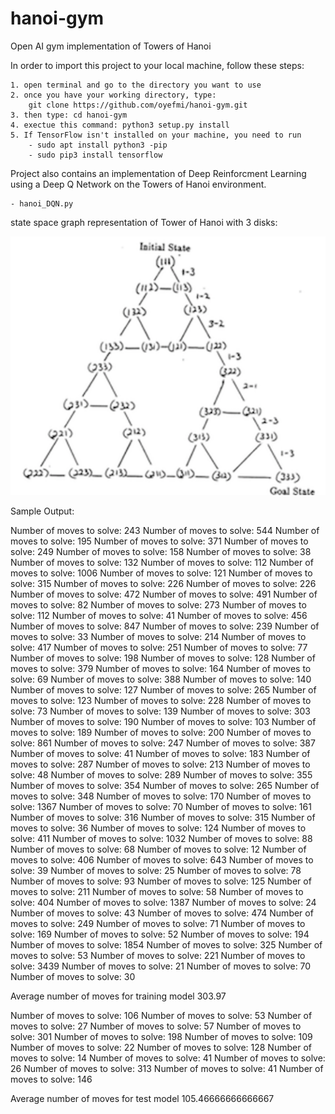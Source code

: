 # hanoi-gym
Open AI gym implementation of Towers of Hanoi

In order to import this project to your local machine, follow these steps:

	1. open terminal and go to the directory you want to use
	2. once you have your working directory, type: 
		git clone https://github.com/oyefmi/hanoi-gym.git
	3. then type: cd hanoi-gym
	4. exectue this command: python3 setup.py install
	5. If TensorFlow isn't installed on your machine, you need to run 
	    - sudo apt install python3 -pip
	    - sudo pip3 install tensorflow

Project also contains an implementation of Deep Reinforcment Learning using a Deep Q Network on the Towers of Hanoi environment.

	- hanoi_DQN.py

state space graph representation of Tower of Hanoi with 3 disks:

![alt text](https://github.com/oyefmi/hanoi-gym/blob/master/ToH_stategraph.png)

Sample Output:

Number of moves to solve: 243
Number of moves to solve: 544
Number of moves to solve: 195
Number of moves to solve: 371
Number of moves to solve: 249
Number of moves to solve: 158
Number of moves to solve: 38
Number of moves to solve: 132
Number of moves to solve: 112
Number of moves to solve: 1006
Number of moves to solve: 121
Number of moves to solve: 315
Number of moves to solve: 226
Number of moves to solve: 226
Number of moves to solve: 472
Number of moves to solve: 491
Number of moves to solve: 82
Number of moves to solve: 273
Number of moves to solve: 112
Number of moves to solve: 41
Number of moves to solve: 456
Number of moves to solve: 847
Number of moves to solve: 239
Number of moves to solve: 33
Number of moves to solve: 214
Number of moves to solve: 417
Number of moves to solve: 251
Number of moves to solve: 77
Number of moves to solve: 198
Number of moves to solve: 128
Number of moves to solve: 379
Number of moves to solve: 164
Number of moves to solve: 69
Number of moves to solve: 388
Number of moves to solve: 140
Number of moves to solve: 127
Number of moves to solve: 265
Number of moves to solve: 123
Number of moves to solve: 228
Number of moves to solve: 73
Number of moves to solve: 139
Number of moves to solve: 303
Number of moves to solve: 190
Number of moves to solve: 103
Number of moves to solve: 189
Number of moves to solve: 200
Number of moves to solve: 861
Number of moves to solve: 247
Number of moves to solve: 387
Number of moves to solve: 41
Number of moves to solve: 183
Number of moves to solve: 287
Number of moves to solve: 213
Number of moves to solve: 48
Number of moves to solve: 289
Number of moves to solve: 355
Number of moves to solve: 354
Number of moves to solve: 265
Number of moves to solve: 348
Number of moves to solve: 170
Number of moves to solve: 1367
Number of moves to solve: 70
Number of moves to solve: 161
Number of moves to solve: 316
Number of moves to solve: 315
Number of moves to solve: 36
Number of moves to solve: 124
Number of moves to solve: 411
Number of moves to solve: 1032
Number of moves to solve: 88
Number of moves to solve: 68
Number of moves to solve: 12
Number of moves to solve: 406
Number of moves to solve: 643
Number of moves to solve: 39
Number of moves to solve: 25
Number of moves to solve: 78
Number of moves to solve: 93
Number of moves to solve: 125
Number of moves to solve: 211
Number of moves to solve: 58
Number of moves to solve: 404
Number of moves to solve: 1387
Number of moves to solve: 24
Number of moves to solve: 43
Number of moves to solve: 474
Number of moves to solve: 249
Number of moves to solve: 71
Number of moves to solve: 169
Number of moves to solve: 52
Number of moves to solve: 194
Number of moves to solve: 1854
Number of moves to solve: 325
Number of moves to solve: 53
Number of moves to solve: 221
Number of moves to solve: 3439
Number of moves to solve: 21
Number of moves to solve: 70
Number of moves to solve: 30

Average number of moves for training model 303.97


Number of moves to solve: 106
Number of moves to solve: 53
Number of moves to solve: 27
Number of moves to solve: 57
Number of moves to solve: 301
Number of moves to solve: 198
Number of moves to solve: 109
Number of moves to solve: 22
Number of moves to solve: 128
Number of moves to solve: 14
Number of moves to solve: 41
Number of moves to solve: 26
Number of moves to solve: 313
Number of moves to solve: 41
Number of moves to solve: 146

Average number of moves for test model 105.46666666666667

